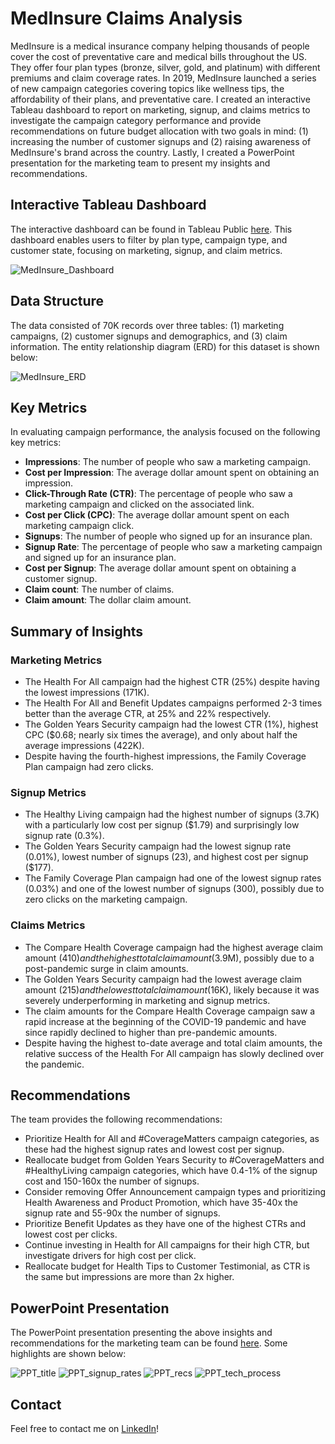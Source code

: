 # MedInsure Claims Analysis

MedInsure is a medical insurance company helping thousands of people cover the cost of preventative care and medical bills throughout the US. They offer four plan types (bronze, silver, gold, and platinum) with different premiums and claim coverage rates. In 2019, MedInsure launched a series of new campaign categories covering topics like wellness tips, the affordability of their plans, and preventative care. I created an interactive Tableau dashboard to report on marketing, signup, and claims metrics to investigate the campaign category performance and provide recommendations on future budget allocation with two goals in mind: (1) increasing the number of customer signups and (2) raising awareness of MedInsure's brand across the country. Lastly, I created a PowerPoint presentation for the marketing team to present my insights and recommendations. 

## Interactive Tableau Dashboard

The interactive dashboard can be found in Tableau Public [here](https://public.tableau.com/app/profile/astrosica/viz/MedInsureClaimsDashboard/Dashboard). This dashboard enables users to filter by plan type, campaign type, and customer state, focusing on marketing, signup, and claim metrics.

![MedInsure_Dashboard](https://github.com/jessicacampbell-astro/MedInsure_claims_analysis/assets/23153120/05d95cf6-f5e8-454a-8b3d-c0a81c69a8b1)

## Data Structure

The data consisted of 70K records over three tables: (1) marketing campaigns, (2) customer signups and demographics, and (3) claim information. The entity relationship diagram (ERD) for this dataset is shown below:

![MedInsure_ERD](https://github.com/jessicacampbell-astro/MedInsure_claims_analysis/assets/23153120/3a9cbbe6-d83f-4d51-9807-92ebcc8524ab)

## Key Metrics

In evaluating campaign performance, the analysis focused on the following key metrics:

- **Impressions**: The number of people who saw a marketing campaign.
- **Cost per Impression**: The average dollar amount spent on obtaining an impression.
- **Click-Through Rate (CTR)**: The percentage of people who saw a marketing campaign and clicked on the associated link.
- **Cost per Click (CPC)**: The average dollar amount spent on each marketing campaign click.
- **Signups**: The number of people who signed up for an insurance plan.
- **Signup Rate**: The percentage of people who saw a marketing campaign and signed up for an insurance plan.
- **Cost per Signup**: The average dollar amount spent on obtaining a customer signup.
- **Claim count**: The number of claims.
- **Claim amount**: The dollar claim amount.

## Summary of Insights

### Marketing Metrics

- The Health For All campaign had the highest CTR (25%) despite having the lowest impressions (171K).
- The Health For All and Benefit Updates campaigns performed 2-3 times better than the average CTR, at 25% and 22% respectively.
- The Golden Years Security campaign had the lowest CTR (1%), highest CPC ($0.68; nearly six times the average), and only about half the average impressions (422K).
- Despite having the fourth-highest impressions, the Family Coverage Plan campaign had zero clicks.

### Signup Metrics

- The Healthy Living campaign had the highest number of signups (3.7K) with a particularly low cost per signup ($1.79) and surprisingly low signup rate (0.3%).
- The Golden Years Security campaign had the lowest signup rate (0.01%), lowest number of signups (23), and highest cost per signup ($177).
- The Family Coverage Plan campaign had one of the lowest signup rates (0.03%) and one of the lowest number of signups (300), possibly due to zero clicks on the marketing campaign.

### Claims Metrics

- The Compare Health Coverage campaign had the highest average claim amount ($410) and the highest total claim amount ($3.9M), possibly due to a post-pandemic surge in claim amounts.
- The Golden Years Security campaign had the lowest average claim amount ($215) and the lowest total claim amount ($16K), likely because it was severely underperforming in marketing and signup metrics.
- The claim amounts for the Compare Health Coverage campaign saw a rapid increase at the beginning of the COVID-19 pandemic and have since rapidly declined to higher than pre-pandemic amounts.
- Despite having the highest to-date average and total claim amounts, the relative success of the Health For All campaign has slowly declined over the pandemic.

## Recommendations

The team provides the following recommendations:
- Prioritize Health for All and #CoverageMatters campaign categories, as these had the highest signup rates and lowest cost per signup.
- Reallocate budget from Golden Years Security to #CoverageMatters and #HealthyLiving campaign categories, which have 0.4-1% of the signup cost and 150-160x the number of signups.
- Consider removing Offer Announcement campaign types and prioritizing Health Awareness and Product Promotion, which have 35-40x the signup rate and 55-90x the number of signups.
- Prioritize Benefit Updates as they have one of the highest CTRs and lowest cost per clicks.
- Continue investing in Health for All campaigns for their high CTR, but investigate drivers for high cost per click.
- Reallocate budget for Health Tips to Customer Testimonial, as CTR is the same but impressions are more than 2x higher.

## PowerPoint Presentation

The PowerPoint presentation presenting the above insights and recommendations for the marketing team can be found [here](https://github.com/jessicacampbell-astro/MedInsure_claims_analysis/blob/main/presentation/MedInsure_presentation.pdf). Some highlights are shown below:

![PPT_title](https://github.com/jessicacampbell-astro/MedInsure_claims_analysis/assets/23153120/f68e03fa-6e30-458e-b460-04b9d4cb35fa)
![PPT_signup_rates](https://github.com/jessicacampbell-astro/MedInsure_claims_analysis/assets/23153120/7e7efb2d-903f-422c-a254-7beb31dc6d0b)
![PPT_recs](https://github.com/jessicacampbell-astro/MedInsure_claims_analysis/assets/23153120/c596850f-a74e-4120-82b0-7367e58d545a)
![PPT_tech_process](https://github.com/jessicacampbell-astro/MedInsure_claims_analysis/assets/23153120/109c1f84-5d13-4778-86b1-6bbef7177384)

## Contact

Feel free to contact me on [LinkedIn](https://www.linkedin.com/in/jessicacampbell-astro/)!
